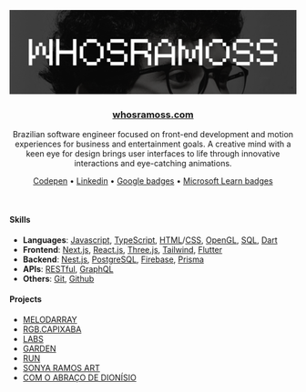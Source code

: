 <p align="center">
    <a href="https://www.davidobodo.com/" target="_blank"><img src="photo.png" /></a>
</p>
<h3 align='center'>
  <strong>
    <a href="https://www.davidobodo.com/" target="_blank">whosramoss.com</a>
  </strong>
</h3>
<p align="center">
  Brazilian software engineer focused on front-end development and motion experiences for business and entertainment goals. A creative mind with a keen eye for design brings user interfaces to life through innovative interactions and eye-catching animations.
</p>
<p align="center">
  <a href="https://codepen.io/whosramoss">Codepen</a> •
  <a href="https://www.linkedin.com/in/whosramoss">Linkedin</a> •
  <a href="https://g.dev/whosramoss">Google badges</a> •
  <a href="https://learn.microsoft.com/en-us/users/whosramoss">Microsoft Learn badges</a>
</p>

<!-- 
<div style="display: inline_block" align="center">
  <img align="center" alt="nextjs" height="30" width="40" src="https://raw.githubusercontent.com/devicons/devicon/master/icons/nextjs/nextjs-original.svg" style="color:'#fffff'">
  <img align="center" alt="opengl" height="30" width="40" src="https://raw.githubusercontent.com/devicons/devicon/master/icons/opengl/opengl-plain.svg" style="color:'#fffff'"/>
  <img align="center" alt="tailwindcss" height="30" width="40" src="https://raw.githubusercontent.com/devicons/devicon/master/icons/tailwindcss/tailwindcss-original.svg">
  <img align="center" alt="react" height="30" width="40" src="https://raw.githubusercontent.com/devicons/devicon/master/icons/react/react-original.svg">
  <img align="center" alt="graphql" height="30" width="40" src="https://raw.githubusercontent.com/devicons/devicon/master/icons/graphql/graphql-plain.svg">
  <img align="center" alt="javascript" height="30" width="40" src="https://raw.githubusercontent.com/devicons/devicon/master/icons/javascript/javascript-original.svg" />
  <img align="center" alt="typescript" height="30" width="40" src="https://raw.githubusercontent.com/devicons/devicon/master/icons/typescript/typescript-original.svg" />
  <img align="center" alt="flutter" height="30" width="40" src="https://raw.githubusercontent.com/devicons/devicon/master/icons/flutter/flutter-original.svg">
</div>
 -->
&nbsp;

#### Skills
- **Languages**: [Javascript](https://developer.mozilla.org/pt-BR/docs/Web/JavaScript), [TypeScript](https://www.typescriptlang.org/), [HTML](https://developer.mozilla.org/pt-BR/docs/Web/HTML)/[CSS](https://developer.mozilla.org/pt-BR/docs/Web/CSS), [OpenGL](https://www.opengl.org/), [SQL](https://www.w3schools.com/sql/), [Dart](https://dart.dev/)
- **Frontend**: [Next.js](https://nextjs.org/), [React.js](https://react.dev/), [Three.js](https://threejs.org/), [Tailwind](https://tailwindcss.com/), [Flutter](https://flutter.dev/)
- **Backend**: [Nest.js](https://nestjs.com/), [PostgreSQL](https://www.postgresql.org/), [Firebase](https://firebase.google.com/?hl=pt-br), [Prisma](https://www.prisma.io/)
- **APIs**: [RESTful](https://aws.amazon.com/pt/what-is/restful-api/), [GraphQL](https://graphql.org/)
- **Others**: [Git](https://git-scm.com/), [Github](https://github.com/)

#### Projects 
- [MELODARRAY](https://melodarray.com)
- [RGB.CAPIXABA](https://rgbcapixaba.com)
- [LABS](https://labs.whosramoss.com)
- [GARDEN](https://garden.whosramoss.com)
- [RUN](https://run.whosramoss.com)
- [SONYA RAMOS ART](https://sonyaramos.art)
- [COM O ABRAÇO DE DIONÍSIO](http://comoabracodedionisio.com/)
